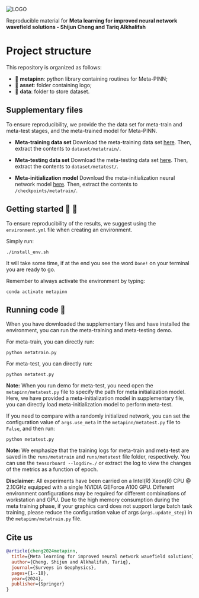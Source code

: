 ![LOGO](https://github.com/DeepWave-Kaust/Project-Template/blob/main/asset/logo.png)

Reproducible material for **Meta learning for improved neural network wavefield solutions - Shijun Cheng and Tariq Alkhalifah**

# Project structure
This repository is organized as follows:

* :open_file_folder: **metapinn**: python library containing routines for Meta-PINN;
* :open_file_folder: **asset**: folder containing logo;
* :open_file_folder: **data**: folder to store dataset.

## Supplementary files
To ensure reproducibility, we provide the the data set for meta-train and meta-test stages, and the meta-trained model for Meta-PINN. 

* **Meta-training data set**
Download the meta-training data set [here](https://drive.google.com/drive/folders/1iiZJsiHI3m1jlrHkTXO-YNwvGn3b44Xo?usp=sharing). Then, extract the contents to `dataset/metatrain/`.

* **Meta-testing data set**
Download the meta-testing data set [here](https://drive.google.com/drive/folders/1mUBuahYQbJlDRTcJFLZg-EZTJ0PUZnbm?usp=sharing). Then, extract the contents to `dataset/metatest/`.

* **Meta-initialization model**
Download the meta-initialization neural network model [here](https://drive.google.com/file/d/1GZeMTAHxzTjQFdV27jkhkaRr2rUB1IDM/view?usp=sharing). Then, extract the contents to `/checkpoints/metatrain/`.

## Getting started :space_invader: :robot:
To ensure reproducibility of the results, we suggest using the `environment.yml` file when creating an environment.

Simply run:
```
./install_env.sh
```
It will take some time, if at the end you see the word `Done!` on your terminal you are ready to go. 

Remember to always activate the environment by typing:
```
conda activate metapinn
```

## Running code :page_facing_up:
When you have downloaded the supplementary files and have installed the environment, you can run the meta-training and meta-testing demo. 

For meta-train, you can directly run:
```
python metatrain.py
```

For meta-test, you can directly run:
```
python metatest.py
```
**Note:** When you run demo for meta-test, you need open the `metapinn/metatest.py` file to specify the path for meta initialization model. Here, we have provided a meta-initialization model in supplementary file, you can directly load meta-initialization model to perform meta-test.

If you need to compare with a randomly initialized network, you can set the configuration value of `args.use_meta` in the `metapinn/metatest.py` file to `False`,
and then run:
```
python metatest.py
```

**Note:** We emphasize that the training logs for meta-train and meta-test are saved in the `runs/metatrain` and `runs/metatest` file folder, respectively. You can use the `tensorboard --logdir=./` or extract the log to view the changes of the metrics as a function of epoch.

**Disclaimer:** All experiments have been carried on a Intel(R) Xeon(R) CPU @ 2.10GHz equipped with a single NVIDIA GEForce A100 GPU. Different environment 
configurations may be required for different combinations of workstation and GPU. Due to the high memory consumption during the meta training phase, if your graphics card does not support large batch task training, please reduce the configuration value of args (`args.update_step`) in the `metapinn/metatrain.py` file.

## Cite us 
```bibtex
@article{cheng2024metapinn,
  title={Meta learning for improved neural network wavefield solutions},
  author={Cheng, Shijun and Alkhalifah, Tariq},
  journal={Surveys in Geophysics},
  pages={1--18},
  year={2024},
  publisher={Springer}
}

